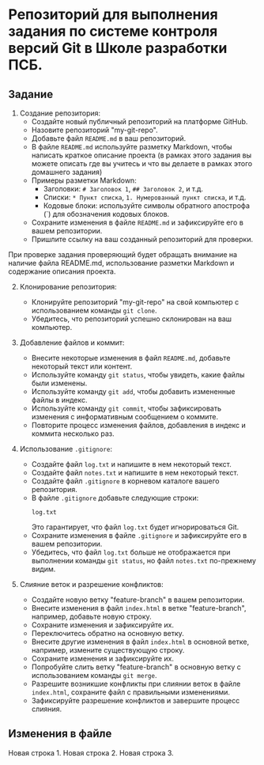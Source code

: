 # Репозиторий для выполнения задания по системе контроля версий Git в Школе разработки ПСБ.
## Задание

1. Создание репозитория:
   - Создайте новый публичный репозиторий на платформе GitHub.
   - Назовите репозиторий "my-git-repo".
   - Добавьте файл `README.md` в ваш репозиторий.
   - В файле `README.md` используйте разметку Markdown, чтобы написать краткое описание проекта (в рамках этого задания вы можете описать где вы учитесь и что вы делаете в рамках этого домашнего задания)
   - Примеры разметки Markdown:
     - Заголовки: `# Заголовок 1`, `## Заголовок 2`, и т.д.
     - Списки: `* Пункт списка`, `1. Нумерованный пункт списка`, и т.д.
     - Кодовые блоки: используйте символы обратного апострофа (`) для обозначения кодовых блоков.
   - Сохраните изменения в файле `README.md` и зафиксируйте его в вашем репозитории.
   - Пришлите ссылку на ваш созданный репозиторий для проверки.

При проверке задания проверяющий будет обращать внимание на наличие файла README.md, использование разметки Markdown и содержание описания проекта.

2. Клонирование репозитория:
   - Клонируйте репозиторий "my-git-repo" на свой компьютер с использованием команды `git clone`.
   - Убедитесь, что репозиторий успешно склонирован на ваш компьютер.

3. Добавление файлов и коммит:
   - Внесите некоторые изменения в файл `README.md`, добавьте некоторый текст или контент.
   - Используйте команду `git status`, чтобы увидеть, какие файлы были изменены.
   - Используйте команду `git add`, чтобы добавить измененные файлы в индекс.
   - Используйте команду `git commit`, чтобы зафиксировать изменения с информативным сообщением о коммите.
   - Повторите процесс изменения файлов, добавления в индекс и коммита несколько раз.

4. Использование `.gitignore`:
   - Создайте файл `log.txt` и напишите в нем некоторый текст.
   - Создайте файл `notes.txt` и напишите в нем некоторый текст.
   - Создайте файл `.gitignore` в корневом каталоге вашего репозитория.
   - В файле `.gitignore` добавьте следующие строки:
     ```
     log.txt
     ```
     Это гарантирует, что файл `log.txt` будет игнорироваться Git.
   - Сохраните изменения в файле `.gitignore` и зафиксируйте его в вашем репозитории.
   - Убедитесь, что файл `log.txt` больше не отображается при выполнении команды `git status`, но файл `notes.txt` по-прежнему видим.

5. Слияние веток и разрешение конфликтов:
   - Создайте новую ветку "feature-branch" в вашем репозитории.
   - Внесите изменения в файл `index.html` в ветке "feature-branch", например, добавьте новую строку.
   - Сохраните изменения и зафиксируйте их.
   - Переключитесь обратно на основную ветку.
   - Внесите другие изменения в файл `index.html` в основной ветке, например, измените существующую строку.
   - Сохраните изменения и зафиксируйте их.
   - Попробуйте слить ветку "feature-branch" в основную ветку с использованием команды `git merge`.
   - Разрешите возникшие конфликты при слиянии веток в файле `index.html`, сохраните файл с правильными изменениями.
   - Зафиксируйте разрешение конфликтов и завершите процесс слияния.

## Изменения в файле

Новая строка 1.
Новая строка 2.
Новая строка 3.
